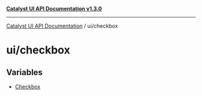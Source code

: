 [**Catalyst UI API Documentation v1.3.0**](../../README.md)

---

[Catalyst UI API Documentation](../../README.md) / ui/checkbox

# ui/checkbox

## Variables

- [Checkbox](variables/Checkbox.md)
